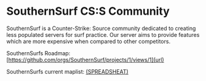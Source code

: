 # SouthernSurf CS:S Community

SouthernSurf is a Counter-Strike: Source community dedicated to creating less populated servers for surf practice. Our server aims to provide features which are more expensive when compared to other competitors.

SouthernSurfs Roadmap:
[https://github.com/orgs/SouthernSurf/projects/1/views/1](url)

SouthernSurfs current maplist:
[(SPREADSHEAT)](https://docs.google.com/spreadsheets/d/1YgqK05XlYPb8igZbWZr3v6ymYNJne6JLF0fbUNix-_I/edit?usp=sharing)


